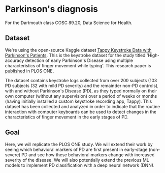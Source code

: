 # Parkinson's diagnosis

For the Dartmouth class COSC 89.20, Data Science for Health.

## Dataset

We're using the open-source Kaggle dataset [Tappy Keystroke Data with Parkinson's Patients](https://www.kaggle.com/valkling/tappy-keystroke-data-with-parkinsons-patients). This is the keystroke dataset for the study titled 'High-accuracy detection of early Parkinson's Disease using multiple characteristics of finger movement while typing'. This research paper is [published](https://journals.plos.org/plosone/article?id=10.1371/journal.pone.0188226#sec008) in PLOS ONE.

The dataset contains keystroke logs collected from over 200 subjects (103 PD subjects (32 with mild PD severity) and the remainder non-PD controls), with and without Parkinson's Disease (PD), as they typed normally on their own computer (without any supervision) over a period of weeks or months (having initially installed a custom keystroke recording app, Tappy). This dataset has been collected and analyzed in order to indicate that the routine interaction with computer keyboards can be used to detect changes in the characteristics of finger movement in the early stages of PD.

## Goal

Here, we will replicate the PLOS ONE study. We will extend their work by seeing which behavioral markers of PD are first present in early-stage (non-severe) PD and see how these behavioral markers change with increased severity of the disease. We will also potentially extend the previous ML models to implement  PD classification with a deep neural network (DNN). 
